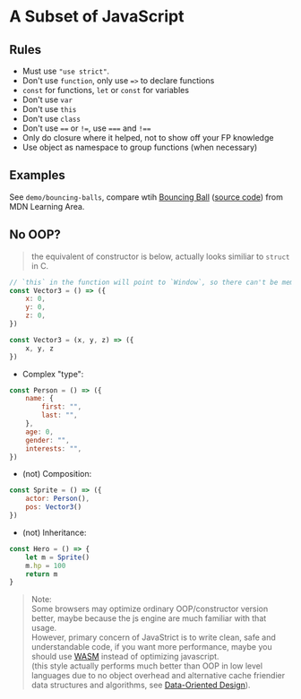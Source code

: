 # A Subset of JavaScript

## Rules

- Must use `"use strict"`.
- Don't use `function`, only use `=>` to declare functions
- `const` for functions, `let` or `const` for variables
- Don't use `var`
- Don't use `this`
- Don't use `class`
- Don't use `==` or `!=`, use `===` and `!==`
- Only do closure where it helped, not to show off your FP knowledge
- Use object as namespace to group functions (when necessary)

## Examples

See `demo/bouncing-balls`, compare wtih [Bouncing Ball](https://developer.mozilla.org/en-US/docs/Learn/JavaScript/Objects/Object_building_practice) ([source code](https://github.com/mdn/learning-area/blob/master/javascript/oojs/bouncing-balls/main-finished.js)) from MDN Learning Area. 

## No OOP?

> the equivalent of constructor is below, actually looks similiar to `struct` in C.  
~~~ js
// `this` in the function will point to `Window`, so there can't be member functions.
const Vector3 = () => ({
    x: 0,
    y: 0,
    z: 0,
})
~~~

~~~ js
const Vector3 = (x, y, z) => ({
    x, y, z
})
~~~

- Complex "type":
~~~ js
const Person = () => ({
    name: {
        first: "",
        last: "",
    },
    age: 0,
    gender: "",
    interests: "",
})
~~~

- (not) Composition: 
~~~ js
const Sprite = () => ({
    actor: Person(),
    pos: Vector3()
})
~~~

- (not) Inheritance:
~~~ js
const Hero = () => {
    let m = Sprite()
    m.hp = 100
    return m
}
~~~

> Note:  
> Some browsers may optimize ordinary OOP/constructor version better, maybe because the js engine are much familiar with that usage.  
> However, primary concern of JavaStrict is to write clean, safe and understandable code, if you want more performance, maybe you should use [WASM](https://en.wikipedia.org/wiki/WebAssembly) instead of optimizing javascript.  
> (this style actually performs much better than OOP in low level languages due to no object overhead and alternative cache friendier data structures and algorithms, see [Data-Oriented Design](https://en.wikipedia.org/wiki/Data-oriented_design)).